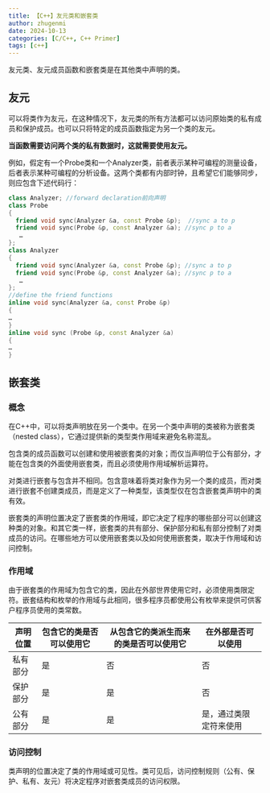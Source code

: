 ```yaml
---
title: 【C++】友元类和嵌套类
author: zhugenmi
date: 2024-10-13
categories: [C/C++, C++ Primer]
tags: [c++]
---
```


友元类、友元成员函数和嵌套类是在其他类中声明的类。

## 友元

可以将类作为友元，在这种情况下，友元类的所有方法都可以访问原始类的私有成员和保护成员。也可以只将特定的成员函数指定为另一个类的友元。

**当函数需要访问两个类的私有数据时，这就需要使用友元。**

例如，假定有一个Probe类和一个Analyzer类，前者表示某种可编程的测量设备，后者表示某种可编程的分析设备。这两个类都有内部时钟，且希望它们能够同步，则应包含下述代码行：

```cpp
class Analyzer; //forward declaration前向声明
class Probe
{
  friend void sync(Analyzer &a, const Probe &p);  //sync a to p
  friend void sync(Probe &p, const Analyzer &a); //sync p to a
   …
};
class Analyzer
{
  friend void sync(Analyzer &a, const Probe &p); //sync a to p
  friend void sync(Probe &p, const Analyzer &a); //sync p to a
   …
};
//define the friend functions
inline void sync(Analyzer &a, const Probe &p)
{
…
}
inline void sync (Probe &p, const Analyzer &a)
{
…
}
```

## 嵌套类

### 概念

在C++中，可以将类声明放在另一个类中。在另一个类中声明的类被称为嵌套类（nested class），它通过提供新的类型类作用域来避免名称混乱。

包含类的成员函数可以创建和使用被嵌套类的对象；而仅当声明位于公有部分，才能在包含类的外面使用嵌套类，而且必须使用作用域解析运算符。

对类进行嵌套与包含并不相同。包含意味着将类对象作为另一个类的成员，而对类进行嵌套不创建类成员，而是定义了一种类型，该类型仅在包含嵌套类声明中的类有效。

嵌套类的声明位置决定了嵌套类的作用域，即它决定了程序的哪些部分可以创建这种类的对象。和其它类一样，嵌套类的共有部分、保护部分和私有部分控制了对类成员的访问。在哪些地方可以使用嵌套类以及如何使用嵌套类，取决于作用域和访问控制。

### 作用域

由于嵌套类的作用域为包含它的类，因此在外部世界使用它时，必须使用类限定符。嵌套结构和枚举的作用域与此相同，很多程序员都使用公有枚举来提供可供客户程序员使用的类常数。

| 声明位置 | 包含它的类是否可以使用它 | 从包含它的类派生而来的类是否可以使用它 | 在外部是否可以使用     |
| -------- | ------------------------ | -------------------------------------- | ---------------------- |
| 私有部分 | 是                       | 否                                     | 否                     |
| 保护部分 | 是                       | 是                                     | 否                     |
| 公有部分 | 是                       | 是                                     | 是，通过类限定符来使用 |

### 访问控制

类声明的位置决定了类的作用域或可见性。类可见后，访问控制规则（公有、保护、私有、友元）将决定程序对嵌套类成员的访问权限。